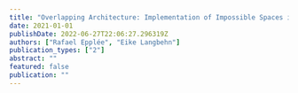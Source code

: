 ```yaml
---
title: "Overlapping Architecture: Implementation of Impossible Spaces in Virtual Reality Games"
date: 2021-01-01
publishDate: 2022-06-27T22:06:27.296319Z
authors: ["Rafael Epplée", "Eike Langbehn"]
publication_types: ["2"]
abstract: ""
featured: false
publication: ""
---
```


